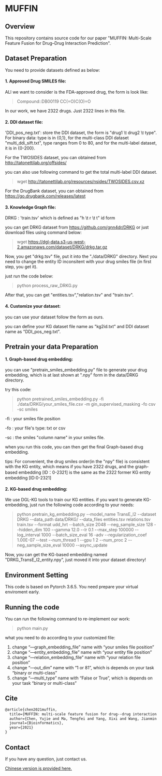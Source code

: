 # MUFFIN

## Overview

This repository contains source code for our paper "MUFFIN: Multi-Scale Feature Fusion for Drug–Drug Interaction Prediction".

## Dataset Preparation

You need to provide datasets defined as below:

#### 1. Approved Drug SMILES file:

ALl we want to consider is the FDA-approved drug, the form is look like:

> Compound::DB00119	CC(=O)C(O)=O

In our work, we have 2322 drugs. Just 2322 lines in this file.

#### 2. DDI dataset file:

'DDI_pos_neg.txt': store the DDI dataset, the form is "drug1 \t drug2 \t type". For binary data: type is in {0,1}, for the multi-class DDI dataset "multi_ddi_sift.txt", type ranges from 0 to 80, and for the multi-label dataset, it is in {0-200}.

For the TWOSIDES dataset, you can obtained from http://tatonettilab.org/offsides/

you can also use following command to get the total multi-label DDI dataset.

> wget http://tatonettilab.org/resources/nsides/TWOSIDES.csv.xz

For the DrugBank dataset, you can obtained from https://go.drugbank.com/releases/latest

#### 3. Knowledge Graph file:

DRKG : 'train.tsv' which is defined as "h \t r \t t" id form

you can get DRKG dataset from https://github.com/gnn4dr/DRKG or just download files using command below:

> wget https://dgl-data.s3-us-west-2.amazonaws.com/dataset/DRKG/drkg.tar.gz

Now, you get "drkg.tsv" file, put it into the "./data/DRKG" directory. Next you need to change the entity ID inconsitent with your drug smiles file (in first step, you get it). 

just run the code below:

> python process_raw_DRKG.py

After that, you can get "entities.tsv","relation.tsv" and "train.tsv".

#### 4. Customize your dataset:

you can use your dataset follow the form as ours.

you can define your KG dataset file name as "kg2id.txt" and DDI dataset name as "DDI_pos_neg.txt".

## Pretrain your data Preparation

#### 1. Graph-based drug embedding:

you can use "pretrain_smiles_embedding.py" file to generate your drug embedding, which is at last shown at ".npy" form in the data/DRKG directory.

try this code:

> python pretrained_smiles_embedding.py -fi ./data/DRKG/your_smiles_file.csv -m gin_supervised_masking -fo csv -sc smiles

-fi : your smiles file position

-fo : your file's type: txt or csv

-sc : the smiles "column name" in your smiles file. 

when you run this code, you can then get the final Graph-based drug embedding.

tips: For convenient, the drug smiles order(in the "npy" file) is consistent with the KG entity, which means if you have 2322 drugs, and the graph-based embedding \[ID：0-2321\] is the same as the 2322 former KG entity embedding \[ID:0-2321\]

#### 2. KG-based drug embedding:

We use DGL-KG tools to train our KG entities. if you want to generate KG-embedding, just run the following code according to your needs:

> python pretrain_kg_embedding.py --model_name TransE_l2 --dataset DRKG --data_path data/DRKG/ --data_files entities.tsv relations.tsv train.tsv --format udd_hrt --batch_size 2048 --neg_sample_size 128 --hidden_dim 100 --gamma 12.0 --lr 0.1 --max_step 100000 --log_interval 1000 --batch_size_eval 16 -adv --regularization_coef 1.00E-07 --test --num_thread 1 --gpu 1 2 --num_proc 2 --neg_sample_size_eval 10000 --async_update

Now, you can get the KG-based embedding named "DRKG_TransE_l2_entity.npy", just moved it into your dataset directory!

## Environment Setting 

This code is based on Pytorch 3.6.5. You need prepare your virtual enviroment early.

## Running the code

You can run the following command to re-implement our work:

> python main.py

what you need to do according to your customized file:
1. change “—graph_embedding_file” name with “your smiles file position”
2. change “—entity_embedding_file” name with “your entity file position”
3. change “—relation_embedding_file” name with “your relation file position”
4. change “—out_dim” name with “1 or 81”, which is depends on your task “binary or multi-class”
5. change “—multi_type” name with “False or True”, which is depends on your task “binary or multi-class”

## Cite

```tex
@article{chen2021muffin,
  title={MUFFIN: multi-scale feature fusion for drug--drug interaction prediction},
  author={Chen, Yujie and Ma, Tengfei and Yang, Xixi and Wang, Jianmin and Song, Bosheng and Zeng, Xiangxiang},
  journal={Bioinformatics},
  year={2021}
}
```

## Contact

If you have any question, just contact us. 

[Chinese version is provided here.](https://github.com/chenyujie1127/MUFFIN_publish) 
